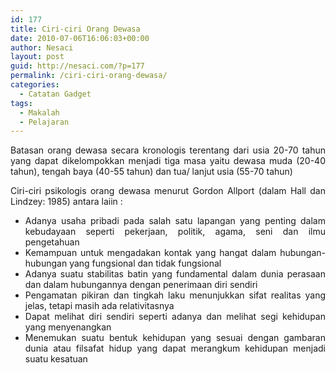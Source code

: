 ```yaml
---
id: 177
title: Ciri-ciri Orang Dewasa
date: 2010-07-06T16:06:03+00:00
author: Nesaci
layout: post
guid: http://nesaci.com/?p=177
permalink: /ciri-ciri-orang-dewasa/
categories:
  - Catatan Gadget
tags:
  - Makalah
  - Pelajaran
---
```

<p style="text-align: justify;">
  Batasan orang dewasa secara kronologis terentang dari usia 20-70 tahun yang dapat dikelompokkan menjadi tiga masa yaitu dewasa muda (20-40 tahun), tengah baya (40-55 tahun) dan tua/ lanjut usia (55-70 tahun)
</p>

<p style="text-align: justify;">
  Ciri-ciri psikologis orang dewasa menurut Gordon Allport (dalam Hall dan Lindzey: 1985) antara laiin :
</p>

<ul style="text-align: justify;">
  <li>
    Adanya usaha pribadi pada salah satu lapangan yang penting dalam kebudayaan seperti pekerjaan, politik, agama, seni dan ilmu pengetahuan
  </li>
  <li>
    Kemampuan untuk mengadakan kontak yang hangat dalam hubungan-hubungan yang fungsional dan tidak fungsional
  </li>
  <li>
    Adanya suatu stabilitas batin yang fundamental dalam dunia perasaan dan dalam hubungannya dengan penerimaan diri sendiri
  </li>
  <li>
    Pengamatan pikiran dan tingkah laku menunjukkan sifat realitas yang jelas, tetapi masih ada relativitasnya
  </li>
  <li>
    Dapat melihat diri sendiri seperti adanya dan melihat segi kehidupan yang menyenangkan
  </li>
  <li style="text-align: justify;">
    Menemukan suatu bentuk kehidupan yang sesuai dengan gambaran dunia atau filsafat hidup yang dapat merangkum kehidupan menjadi suatu kesatuan
  </li>
</ul>